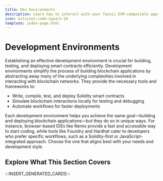 ```yaml
---
title: Dev Environments
description: Learn how to interact with your Tanssi EVM-compatible appchain through the Ethereum API with different Ethereum tools like Remix, Hardhat, Foundry, and more.
icon: octicons-code-square-24
template: index-page.html
---
```


# Development Environments

Establishing an effective development environment is crucial for building, testing, and deploying smart contracts efficiently. Development environments simplify the process of building blockchain applications by abstracting away many of the underlying complexities involved in interacting with blockchain networks. They provide the necessary tools and frameworks to:

- Write, compile, test, and deploy Solidity smart contracts
- Simulate blockchain interactions locally for testing and debugging
- Automate workflows for faster deployments

Each development environment helps you achieve the same goal—building and deploying blockchain applications—but they do so in unique ways. For instance, browser-based IDEs like Remix provide a fast and accessible way to start coding, while tools like Foundry and Hardhat cater to developers who prefer specific workflows, such as a Solidity-first or JavaScript-integrated approach. Choose the one that aligns best with your needs and development style.

## Explore What This Section Covers

:::INSERT_GENERATED_CARDS:::
